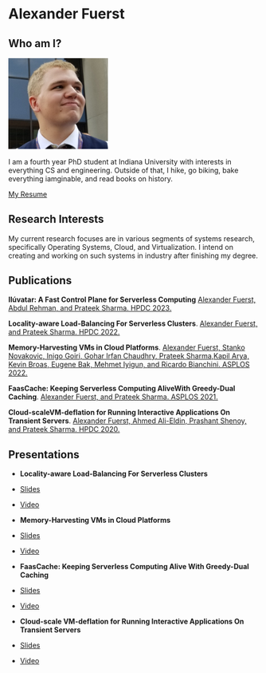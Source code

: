 # Alexander Fuerst

## Who am I?

<img src="assets/img.jpg" alt="drawing" width="200"/>

I am a fourth year PhD student at Indiana University with interests in everything CS and engineering.
Outside of that, I hike, go biking, bake everything iamginable, and read books on history.

[My Resume](./assets/resume.pdf)

## Research Interests

My current research focuses are in various segments of systems research, specifically  Operating Systems, Cloud, and Virtualization. I intend on creating and working on such systems in industry after finishing my degree.

## Publications

**Ilúvatar: A Fast Control Plane for Serverless Computing**
[Alexander  Fuerst,  Abdul Rehman,  and  Prateek  Sharma. HPDC 2023.](./assets/Il%C3%BAvatar.pdf)

**Locality-aware Load-Balancing For Serverless Clusters**.
[Alexander Fuerst, and Prateek Sharma. HPDC 2022.](./assets/lbfaas.pdf)

**Memory-Harvesting VMs in Cloud Platforms**.
[Alexander Fuerst, Stanko Novakovic, Inigo Goiri, Gohar Irfan Chaudhry, Prateek Sharma,Kapil Arya, Kevin Broas, Eugene Bak, Mehmet Iyigun, and Ricardo Bianchini. ASPLOS 2022.](./assets/Memory-Harvesting.pdf)

**FaasCache: Keeping Serverless Computing AliveWith Greedy-Dual Caching**.
[Alexander Fuerst, and Prateek Sharma. ASPLOS 2021.](./assets/FaasCache.pdf)

**Cloud-scaleVM-deflation for Running Interactive Applications On Transient Servers**.
[Alexander Fuerst, Ahmed Ali-Eldin, Prashant Shenoy, and Prateek Sharma. HPDC 2020.](./assets/deflation.pdf)

## Presentations

* **Locality-aware Load-Balancing For Serverless Clusters**
* [Slides](./assets/faas-lb-presentation.pptx)
* [Video](https://youtu.be/nEB45\_dtx6U)

* **Memory-Harvesting VMs in Cloud Platforms**
* [Slides](https://afuerst.github.io/assets/5B_0262_Fuerst.pptx)
* [Video](https://www.youtube.com/watch?v=fvPAzienOTQ)

* **FaasCache: Keeping Serverless Computing Alive With Greedy-Dual Caching**
* [Slides](./assets/ASPLOS-2021-pres.pptx)
* [Video](https://indiana-my.sharepoint.com/:v:/g/personal/alfuerst_iu_edu/EaZ_NJFeSDFMnesdbvFiTOkBICf2z5U577qdvm9o-qYExQ?e=t4ArmQ)

* **Cloud-scale VM-deflation for Running Interactive Applications On Transient Servers**
* [Slides](./assets/HPDC-2020-pres.pptx)
* [Video](https://www.youtube.com/watch?v=gFzaHkM_1Tg)
